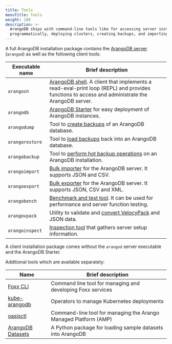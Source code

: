 ```yaml
---
title: Tools
menuTitle: Tools
weight: 180
description: >-
  ArangoDB ships with command-line tools like for accessing server instances
  programmatically, deploying clusters, creating backups, and importing data
---
```

A full ArangoDB installation package contains the [ArangoDB server](../arangodb-server/_index.md)
(`arangod`) as well as the following client tools:

| Executable name | Brief description |
|-----------------|-------------------|
| `arangosh`      | [ArangoDB shell](arangodb-shell/_index.md). A client that implements a read-eval-print loop (REPL) and provides functions to access and administrate the ArangoDB server.
| `arangodb`      | [ArangoDB Starter](arangodb-starter/_index.md) for easy deployment of ArangoDB instances.
| `arangodump`    | Tool to [create backups](arangodump/_index.md) of an ArangoDB database.
| `arangorestore` | Tool to [load backups](arangorestore/_index.md) back into an ArangoDB database.
| `arangobackup`  | Tool to [perform hot backup operations](arangobackup/_index.md) on an ArangoDB installation.
| `arangoimport`  | [Bulk importer](arangoimport/_index.md) for the ArangoDB server. It supports JSON and CSV.
| `arangoexport`  | [Bulk exporter](arangoexport/_index.md) for the ArangoDB server. It supports JSON, CSV and XML.
| `arangobench`   | [Benchmark and test tool](arangobench/_index.md). It can be used for performance and server function testing.
| `arangovpack`   | Utility to validate and [convert VelocyPack](arangovpack/_index.md) and JSON data.
| `arangoinspect` | [Inspection tool](arangoinspect/_index.md) that gathers server setup information.

A client installation package comes without the `arangod` server executable and
the ArangoDB Starter.

Additional tools which are available separately:

| Name            | Brief description |
|-----------------|-------------------|
| [Foxx CLI](foxx-cli/_index.md) | Command line tool for managing and developing Foxx services
| [kube-arangodb](../../deploy/kubernetes.md) | Operators to manage Kubernetes deployments
| [oasisctl](../../../../amp/oasisctl/_index.md) | Command-line tool for managing the Arango Managed Platform (AMP)
| [ArangoDB Datasets](arango-datasets.md) | A Python package for loading sample datasets into ArangoDB
